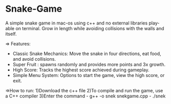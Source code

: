 # Snake-Game
A simple snake game in mac-os using c++ and no external libraries play-able on terminal. Grow in length while avoiding collisions with the walls and itself.

=> Features:
  - Classic Snake Mechanics: Move the snake in four directions, eat food, and avoid collisions.
  - Super Fruit : spawns randomly and provides more points and 3x growth.
  - High Score: Tracks the highest score achieved during gameplay.
  - Simple Menu System: Options to start the game, view the high score, or exit.

=>How to run:
  1)Download the c++ file
  2)To compile and run the game, use a C++ compiler
  3)Enter the command - g++ -o snek snekgame.cpp
                      - ./snek
            
